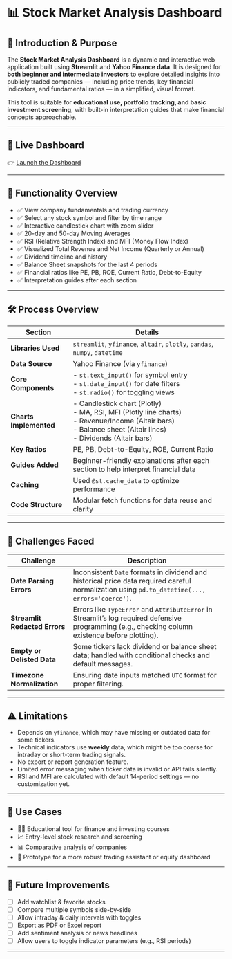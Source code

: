 # 📊 Stock Market Analysis Dashboard

## 🧭 Introduction & Purpose

The **Stock Market Analysis Dashboard** is a dynamic and interactive web application built using **Streamlit** and **Yahoo Finance data**. It is designed for **both beginner and intermediate investors** to explore detailed insights into publicly traded companies — including price trends, key financial indicators, and fundamental ratios — in a simplified, visual format.

This tool is suitable for **educational use, portfolio tracking, and basic investment screening**, with built-in interpretation guides that make financial concepts approachable.

---

## 🔗 Live Dashboard

👉 [Launch the Dashboard](https://stock-market-app-9e2d5cb4qced4ea9hdbtud.streamlit.app/)

---

## 🚀 Functionality Overview

- ✅ View company fundamentals and trading currency
- ✅ Select any stock symbol and filter by time range
- ✅ Interactive candlestick chart with zoom slider
- ✅ 20-day and 50-day Moving Averages
- ✅ RSI (Relative Strength Index) and MFI (Money Flow Index)
- ✅ Visualized Total Revenue and Net Income (Quarterly or Annual)
- ✅ Dividend timeline and history
- ✅ Balance Sheet snapshots for the last 4 periods
- ✅ Financial ratios like PE, PB, ROE, Current Ratio, Debt-to-Equity
- ✅ Interpretation guides after each section

---

## 🛠️ Process Overview

| Section                  | Details |
|--------------------------|---------|
| **Libraries Used**       | `streamlit`, `yfinance`, `altair`, `plotly`, `pandas`, `numpy`, `datetime` |
| **Data Source**          | Yahoo Finance (via `yfinance`) |
| **Core Components**      | - `st.text_input()` for symbol entry<br>- `st.date_input()` for date filters<br>- `st.radio()` for toggling views |
| **Charts Implemented**   | - Candlestick chart (Plotly)<br>- MA, RSI, MFI (Plotly line charts)<br>- Revenue/Income (Altair bars)<br>- Balance sheet (Altair lines)<br>- Dividends (Altair bars) |
| **Key Ratios**           | PE, PB, Debt-to-Equity, ROE, Current Ratio |
| **Guides Added**         | Beginner-friendly explanations after each section to help interpret financial data |
| **Caching**              | Used `@st.cache_data` to optimize performance |
| **Code Structure**       | Modular fetch functions for data reuse and clarity |

---

## 🧩 Challenges Faced

| Challenge | Description |
|----------|-------------|
| **Date Parsing Errors** | Inconsistent `Date` formats in dividend and historical price data required careful normalization using `pd.to_datetime(..., errors='coerce')`. |
| **Streamlit Redacted Errors** | Errors like `TypeError` and `AttributeError` in Streamlit’s log required defensive programming (e.g., checking column existence before plotting). |
| **Empty or Delisted Data** | Some tickers lack dividend or balance sheet data; handled with conditional checks and default messages. |
| **Timezone Normalization** | Ensuring date inputs matched `UTC` format for proper filtering. |

---

## ⚠️ Limitations

- Depends on `yfinance`, which may have missing or outdated data for some tickers.
- Technical indicators use **weekly** data, which might be too coarse for intraday or short-term trading signals.
- No export or report generation feature.
- Limited error messaging when ticker data is invalid or API fails silently.
- RSI and MFI are calculated with default 14-period settings — no customization yet.

---

## 💼 Use Cases

- 🧑‍🎓 Educational tool for finance and investing courses  
- 📈 Entry-level stock research and screening  
- 📊 Comparative analysis of companies  
- 🧪 Prototype for a more robust trading assistant or equity dashboard

---

## 🌱 Future Improvements

- [ ] Add watchlist & favorite stocks
- [ ] Compare multiple symbols side-by-side
- [ ] Allow intraday & daily intervals with toggles
- [ ] Export as PDF or Excel report
- [ ] Add sentiment analysis or news headlines
- [ ] Allow users to toggle indicator parameters (e.g., RSI periods)

---
